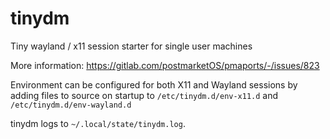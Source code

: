 # tinydm

Tiny wayland / x11 session starter for single user machines

More information:
https://gitlab.com/postmarketOS/pmaports/-/issues/823

Environment can be configured for both X11 and Wayland sessions by adding files
to source on startup to `/etc/tinydm.d/env-x11.d` and `/etc/tinydm.d/env-wayland.d`

tinydm logs to `~/.local/state/tinydm.log`.
